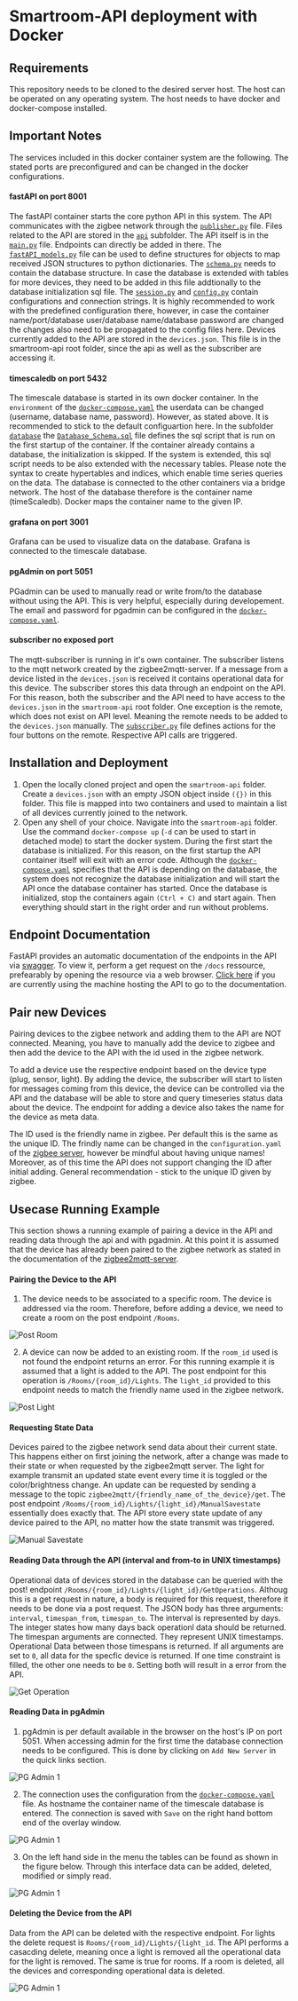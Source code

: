 # Smartroom-API deployment with Docker

## Requirements
This repository needs to be cloned to the desired server host. The host can be operated on any operating system. The host needs to have docker and docker-compose installed. 

## Important Notes
The services included in this docker container system are the following. The stated ports are preconfigured and can be changed in the docker configurations. 

#### fastAPI on port 8001
The fastAPI container starts the core python API in this system. The API communicates with the zigbee network through the [```publisher.py```](./api/publisher.py) file. Files related to the API are stored in the [```api```](./api/) subfolder. The API itself is in the [```main.py```](./api/main.py) file. Endpoints can directly be added in there. The [```fastAPI_models.py```](./api/fastAPI_models.py) file can be used to define structures for objects to map received JSON structures to python dictionaries. The [```schema.py```](./api/schema.py) needs to contain the database structure. In case the database is extended with tables for more devices, they need to be added in this file addtionally to the database initialization sql file. The [```session.py```](./api/session.py) and [```config.py```](./api/config.py) contain configurations and connection strings. It is highly recommended to work with the predefined configuration there, however, in case the container name/port/database user/database name/database password are changed the changes also need to be propagated to the config files here. Devices currently added to the API are stored in the ```devices.json```. This file is in the smartroom-api root folder, since the api as well as the subscriber are accessing it. 

#### timescaledb on port 5432
The timescale database is started in its own docker container. In the ```environment``` of the [```docker-compose.yaml```](./docker-compose.yml)  the userdata can be changed (username, database name, password). However, as stated above. It is recommended to stick to the default configuartion here. In the subfolder [```database```](./database/) the [```Database_Schema.sql```](./database/Database_Schema.sql) file defines the sql script that is run on the first startup of the container. If the container already contains a database, the initialization is skipped. If the system is extended, this sql script needs to be also extended with the necessary tables. Please note the syntax to create hypertables and indices, which enable time series queries on the data. The database is connected to the other containers via a bridge network. The host of the database therefore is the container name (timeScaledb). Docker maps the container name to the given IP. 

#### grafana on port 3001
Grafana can be used to visualize data on the database. Grafana is connected to the timescale database.

#### pgAdmin on port 5051
PGadmin can be used to manually read or write from/to the database without using the API. This is very helpful, especially during developement. The email and password for pgadmin can be configured in the [```docker-compose.yaml```](./docker-compose.yml).

#### subscriber no exposed port
The mqtt-subscriber is running in it's own container. The subscriber listens to the mqtt network created by the zigbee2mqtt-server. If a message from a device listed in the ```devices.json``` is received it contains operational data for this device. The subscriber stores this data through an endpoint on the API. For this reason, both the subscriber and the API need to have access to the ```devices.json``` in the ```smartroom-api``` root folder. One exception is the remote, which does not exist on API level. Meaning the remote needs to be added to the ```devices.json``` manually. The [```subscriber.py```](./subscriber/subscriber.py) file defines actions for the four buttons on the remote. Respective API calls are triggered. 


## Installation and Deployment
1. Open the locally cloned project and open the ```smartroom-api``` folder. Create a ```devices.json``` with an empty JSON object inside ```({})``` in this folder. This file is mapped into two containers and used to maintain a list of all devices currently joined to the network.
2.  Open any shell of your choice. Navigate into the ```smartroom-api``` folder. Use the command ```docker-compose up``` (```-d``` can be used to start in detached mode) to start the docker system. During the first start the database is initialized. For this reason, on the first startup the API container itself will exit with an error code. Although the [```docker-compose.yaml```](./docker-compose.yml) specifies that the API is depending on the database, the system does not recognize the database initialization and will start the API once the database container has started. Once the database is initialized, stop the containers again ```(Ctrl + C)``` and start again. Then everything should start in the right order and run without problems.

## Endpoint Documentation
FastAPI provides an automatic documentation of the endpoints in the API via [swagger](https://swagger.io/). To view it, perform a get request on the ```/docs``` ressource, prefearably by opening the resource via a web browser.  [Click here](http://localhost:8000/docs) if you are currently using the machine hosting the API to go to the documentation.

## Pair new Devices
Pairing devices to the zigbee network and adding them to the API are NOT connected. Meaning, you have to manually add the device to zigbee and then add the device to the API with the id used in the zigbee network. 

To add a device use the respective endpoint based on the device type (plug, sensor, light). By adding the device, the subscriber will start to listen for messages coming from this device, the device can be controlled via the API and the database will be able to store and query timeseries status data about the device. The endpoint for adding a device also takes the name for the device as meta data.

The ID used is the friendly name in zigbee. Per default this is the same as the unique ID. The frindly name can be changed in the ```configuration.yaml``` of the [zigbee server](https://github.com/stefan-hinterhoelzl/smartroom-usecase/tree/master/zigbee2mqtt-server), however be mindful about having unique names! Moreover, as of this time the API does not support changing the ID after initial adding. General recommendation - stick to the unique ID given by zigbee. 

## Usecase Running Example
This section shows a running example of pairing a device in the API and reading data through the api and with pgadmin. 
At this point it is assumed that the device has already been paired to the zigbee network as stated in the documentation of the [zigbee2mqtt-server](https://github.com/stefan-hinterhoelzl/smartroom-usecase/tree/master/zigbee2mqtt-server).


#### Pairing the Device to the API
1. The device needs to be associated to a specific room. The device is addressed via the room. Therefore, before adding a device, we need to create a room on the post endpoint ```/Rooms```. 

![Post Room](/assets/images/create_room.png)

2. A device can now be added to an existing room. If the ```room_id``` used is not found the endpoint returns an error. For this running example it is assumed that a light is added to the API. The post endpoint for this operation is ```/Rooms/{room_id}/Lights```. The ```light_id``` provided to this endpoint needs to match the friendly name used in the zigbee network. 

![Post Light](/assets/images/create_light.png)
#### Requesting State Data
Devices paired to the zigbee network send data about their current state. This happens either on first joining the network, after a change was made to their state or when requested by the zigbee2mqtt server. The light for example transmit an updated state event every time it is toggled or the color/brightness change. An update can be requested by sending a message to the topic ```zigbee2mqtt/{friendly_name_of_the_device}/get```. The post endpoint ```/Rooms/{room_id}/Lights/{light_id}/ManualSavestate``` essentially does exactly that. The API store every state update of any device paired to the API, no matter how the state transmit was triggered. 

![Manual Savestate](/assets/images/manual_savestate.png)
#### Reading Data through the API (interval and from-to in UNIX timestamps)
Operational data of devices stored in the database can be queried with the post! endpoint ```/Rooms/{room_id}/Lights/{light_id}/GetOperations```. Althoug this is a get request in nature, a body is required for this request, therefore it needs to be done via a post request. The JSON body has three arguments: ```interval```, ```timespan_from```, ```timespan_to```. The interval is represented by days. The integer states how many days back operationl data should be returned. The timespan arguments are connected. They represent UNIX timestamps. Operational Data between those timespans is returned. If all arguments are set to ```0```, all data for the specfic device is returned. If one time constraint is filled, the other one needs to be ```0```. Setting both will result in a error from the API. 

![Get Operation](/assets/images/get_operations.png)
#### Reading Data in pgAdmin
1. pgAdmin is per default available in the browser on the host's IP on port 5051. When accessing admin for the first time the database connection needs to be configured. This is done by clicking on ```Add New Server``` in the quick links section. 

![PG Admin 1](/assets/images/pgadmin_1.png)

2. The connection uses the configuration from the [```docker-compose.yaml```](./docker-compose.yml) file. As hostname the container name of the timescale database is entered. The connection is saved with ```Save``` on the right hand bottom end of the overlay window.

![PG Admin 1](/assets/images/pgadmin_2.png)

3. On the left hand side in the menu the tables can be found as shown in the figure below. Through this interface data can be added, deleted, modified or simply read. 

![PG Admin 1](/assets/images/pgadmin_3.png)
#### Deleting the Device from the API
Data from the API can be deleted with the respective endpoint. For lights the delete request is ```Rooms/{room_id}/Lights/{light_id```. The API performs a casacding delete, meaning once a light is removed all the operational data for the light is removed. The same is true for rooms. If a room is deleted, all the devices and corresponding operational data is deleted. 

![PG Admin 1](/assets/images/delete_light.png)



